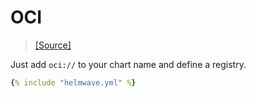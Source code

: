 # OCI

> [ [Source] ](https://github.com/helmwave/docs/tree/0.19.x/docs/examples/oci)

Just add `oci://` to your chart name and define a registry.

```yaml
{% include "helmwave.yml" %}
```

